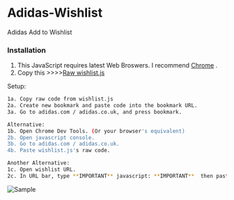 # Adidas-Wishlist
Adidas Add to Wishlist 


### Installation

1. This JavaScript requires latest Web Broswers. I recommend [Chrome](https://www.google.com/chrome/) .
2. Copy this >>>>[Raw  wishlist.js](https://raw.githubusercontent.com/bopped/Adidas-Wishlist/master/wishlist.js)

Setup:

```sh
1a. Copy raw code from wishlist.js 
2a. Create new bookmark and paste code into the bookmark URL. 
3a. Go to adidas.com / adidas.co.uk, and press bookmark. 

Alternative:
1b. Open Chrome Dev Tools. (Or your browser's equivalent) 
2b. Open javascript console. 
3b. Go to adidas.com / adidas.co.uk. 
4b. Paste wishlist.js's raw code.

Another Alternative:
1c. Open wishlist URL. 
2c. In URL bar, type **IMPORTANT** javascript: **IMPORTANT**  then paste wishlist.js raw code. 
```

![Sample](https://i.imgur.com/oyrE3se.png)


